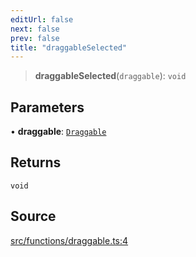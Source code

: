 ```yaml
---
editUrl: false
next: false
prev: false
title: "draggableSelected"
---
```


> **draggableSelected**(`draggable`): `void`

## Parameters

• **draggable**: [`Draggable`](/api/classes/draggable/)

## Returns

`void`

## Source

[src/functions/draggable.ts:4](https://github.com/relishinc/dill-pixel/blob/543438455c9a47928084300159416186c2aa1095/src/functions/draggable.ts#L4)
